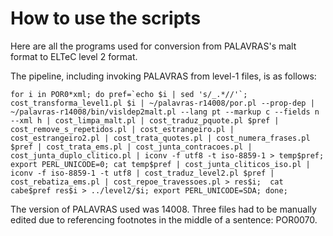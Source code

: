 # How to use the scripts
Here are all the programs used for conversion from PALAVRAS's malt format to ELTeC level 2 format.

The pipeline, including invoking PALAVRAS from level-1 files, is as follows:

``
for i in POR0*xml; do pref=`echo $i | sed 's/_.*//'`; cost_transforma_level1.pl $i | ~/palavras-r14008/por.pl --prop-dep | ~/palavras-r14008/bin/visldep2malt.pl --lang pt --markup c --fields n --xml h | cost_limpa_malt.pl | cost_traduz_pquote.pl $pref |  cost_remove_s_repetidos.pl | cost_estrangeiro.pl | cost_estrangeiro2.pl | cost_trata_quotes.pl | cost_numera_frases.pl $pref | cost_trata_ems.pl | cost_junta_contracoes.pl | cost_junta_duplo_clitico.pl | iconv -f utf8 -t iso-8859-1 > temp$pref; export PERL_UNICODE=0; cat temp$pref | cost_junta_cliticos_iso.pl | iconv -f iso-8859-1 -t utf8 | cost_traduz_level2.pl $pref | cost_rebatiza_ems.pl | cost_repoe_travessoes.pl > res$i;  cat cabe$pref res$i > ../level2/$i; export PERL_UNICODE=SDA; done;
``

The version of PALAVRAS used was 14008.
Three files had to be manually edited due to referencing footnotes in the middle of a sentence: POR0070.
